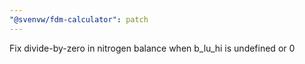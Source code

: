 ```yaml
---
"@svenvw/fdm-calculator": patch
---
```


Fix divide-by-zero in nitrogen balance when b_lu_hi is undefined or 0
